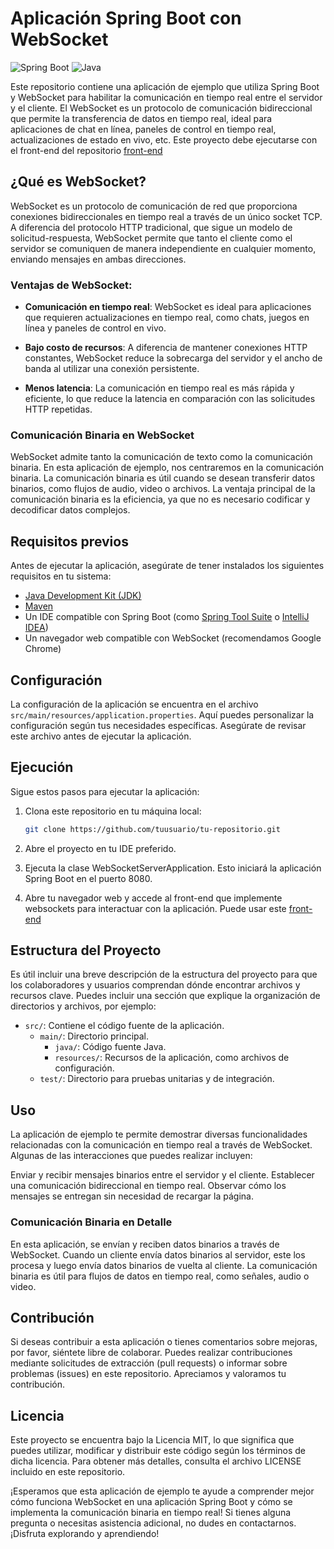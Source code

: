 # Aplicación Spring Boot con WebSocket

![Spring Boot](https://img.shields.io/badge/Spring%20Boot-2.5.4-brightgreen)
![Java](https://img.shields.io/badge/Java-17-orange)

Este repositorio contiene una aplicación de ejemplo que utiliza Spring Boot y WebSocket para habilitar la comunicación en tiempo real entre el servidor y el cliente. El WebSocket es un protocolo de comunicación bidireccional que permite la transferencia de datos en tiempo real, ideal para aplicaciones de chat en línea, paneles de control en tiempo real, actualizaciones de estado en vivo, etc. Este proyecto debe ejecutarse con el front-end del repositorio [front-end](https://github.com/alvaro-salazar/binary-websocket-front)

## ¿Qué es WebSocket?

WebSocket es un protocolo de comunicación de red que proporciona conexiones bidireccionales en tiempo real a través de un único socket TCP. A diferencia del protocolo HTTP tradicional, que sigue un modelo de solicitud-respuesta, WebSocket permite que tanto el cliente como el servidor se comuniquen de manera independiente en cualquier momento, enviando mensajes en ambas direcciones.

### Ventajas de WebSocket:

- **Comunicación en tiempo real**: WebSocket es ideal para aplicaciones que requieren actualizaciones en tiempo real, como chats, juegos en línea y paneles de control en vivo.

- **Bajo costo de recursos**: A diferencia de mantener conexiones HTTP constantes, WebSocket reduce la sobrecarga del servidor y el ancho de banda al utilizar una conexión persistente.

- **Menos latencia**: La comunicación en tiempo real es más rápida y eficiente, lo que reduce la latencia en comparación con las solicitudes HTTP repetidas.

### Comunicación Binaria en WebSocket

WebSocket admite tanto la comunicación de texto como la comunicación binaria. En esta aplicación de ejemplo, nos centraremos en la comunicación binaria. La comunicación binaria es útil cuando se desean transferir datos binarios, como flujos de audio, video o archivos. La ventaja principal de la comunicación binaria es la eficiencia, ya que no es necesario codificar y decodificar datos complejos.

## Requisitos previos

Antes de ejecutar la aplicación, asegúrate de tener instalados los siguientes requisitos en tu sistema:

- [Java Development Kit (JDK)](https://www.oracle.com/java/technologies/javase-downloads.html)
- [Maven](https://maven.apache.org/download.cgi)
- Un IDE compatible con Spring Boot (como [Spring Tool Suite](https://spring.io/tools) o [IntelliJ IDEA](https://www.jetbrains.com/idea/))
- Un navegador web compatible con WebSocket (recomendamos Google Chrome)

## Configuración

La configuración de la aplicación se encuentra en el archivo `src/main/resources/application.properties`. Aquí puedes personalizar la configuración según tus necesidades específicas. Asegúrate de revisar este archivo antes de ejecutar la aplicación.

## Ejecución

Sigue estos pasos para ejecutar la aplicación:

1. Clona este repositorio en tu máquina local:

   ```bash
   git clone https://github.com/tuusuario/tu-repositorio.git

2. Abre el proyecto en tu IDE preferido.

3. Ejecuta la clase WebSocketServerApplication. Esto iniciará la aplicación Spring Boot en el puerto 8080.

4. Abre tu navegador web y accede al front-end que implemente websockets para interactuar con la aplicación. Puede usar este [front-end](https://github.com/alvaro-salazar/binary-websocket-front)

## Estructura del Proyecto

Es útil incluir una breve descripción de la estructura del proyecto para que los colaboradores y usuarios comprendan dónde encontrar archivos y recursos clave. Puedes incluir una sección que explique la organización de directorios y archivos, por ejemplo:


- `src/`: Contiene el código fuente de la aplicación.
    - `main/`: Directorio principal.
        - `java/`: Código fuente Java.
        - `resources/`: Recursos de la aplicación, como archivos de configuración.
    - `test/`: Directorio para pruebas unitarias y de integración.


## Uso
La aplicación de ejemplo te permite demostrar diversas funcionalidades relacionadas con la comunicación en tiempo real a través de WebSocket. Algunas de las interacciones que puedes realizar incluyen:

Enviar y recibir mensajes binarios entre el servidor y el cliente.
Establecer una comunicación bidireccional en tiempo real.
Observar cómo los mensajes se entregan sin necesidad de recargar la página.

### Comunicación Binaria en Detalle

En esta aplicación, se envían y reciben datos binarios a través de WebSocket. Cuando un cliente envía datos binarios al servidor, este los procesa y luego envía datos binarios de vuelta al cliente. La comunicación binaria es útil para flujos de datos en tiempo real, como señales, audio o video.




## Contribución
Si deseas contribuir a esta aplicación o tienes comentarios sobre mejoras, por favor, siéntete libre de colaborar. Puedes realizar contribuciones mediante solicitudes de extracción (pull requests) o informar sobre problemas (issues) en este repositorio. Apreciamos y valoramos tu contribución.

## Licencia
Este proyecto se encuentra bajo la Licencia MIT, lo que significa que puedes utilizar, modificar y distribuir este código según los términos de dicha licencia. Para obtener más detalles, consulta el archivo LICENSE incluido en este repositorio.

¡Esperamos que esta aplicación de ejemplo te ayude a comprender mejor cómo funciona WebSocket en una aplicación Spring Boot y cómo se implementa la comunicación binaria en tiempo real! Si tienes alguna pregunta o necesitas asistencia adicional, no dudes en contactarnos. ¡Disfruta explorando y aprendiendo!

